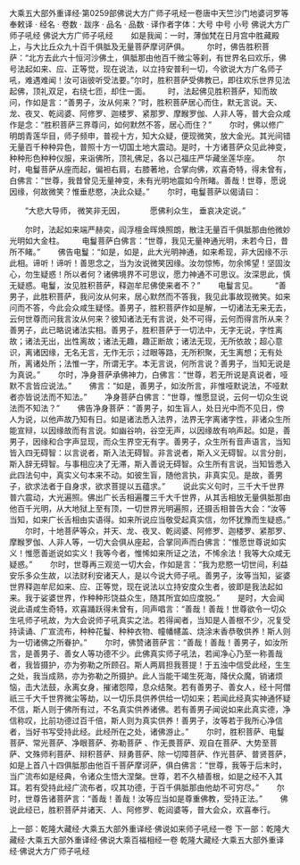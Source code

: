 大乘五大部外重译经·第0259部佛说大方广师子吼经一卷唐中天竺沙门地婆诃罗等奉敕译
· 经名 · 卷数 · 跋序
· 品名 · 品数 · 译作者字体：大号 中号 小号
佛说大方广师子吼经
佛说大方广师子吼经
　　如是我闻：一时，薄伽梵在日月宫中胜藏殿上，与大比丘众九十百千俱胝及无量菩萨摩诃萨俱。
　　尔时，佛告胜积菩萨：“北方去此六十恒河沙佛土，俱胝那由他百千微尘等刹，有世界名曰欢乐，佛号法起如来、应、正等觉，现在说法，以立持安普利一切，今欲说大方广名师子吼，难遇难闻！汝可诣彼听受法要。”尔时，胜积菩萨受佛教已，即往欢乐世界见法起佛，顶礼双足，右绕七匝，却住一面。
　　时，法起佛见胜积菩萨，知而故问，作如是言：“善男子，汝从何来？”时，胜积菩萨居心而住，默无言说。天、龙、夜叉、乾闼婆、阿修罗、迦楼罗、紧那罗、摩睺罗伽、人非人等，普大会众咸作是念：“胜积菩萨三界尊问，如何默然不答，居心而住？”
　　尔时，佛以修广明朗青莲华目，师子频申，普视十方，知大众疑，便现微笑，放大金光。其光间错无量百千种种异色，普照十方一切国土地大震动。是时，十方诸菩萨众见此神变，种种形色种种仪服，来诣佛所，顶礼佛足，各以己福庄严华藏坐莲华座。
　　尔时，电鬘菩萨从座而起，偏袒右肩，右膝著地，合掌向佛，欢喜奇特，得未曾有，白佛言：“世尊，我昔曾见无量神变，未有光明地震如今所睹。善哉！世尊，愿说因缘，何故微笑？惟垂悲愍，决此众疑。”
　　尔时，电鬘菩萨以偈请曰：

　　“大悲大导师， 微笑非无因，
　　　愿佛利众生， 垂哀决定说。”

　　尔时，法起如来端严赫奕，阎浮檀金晖焕照朗，散注无量百千俱胝那由他微妙光明如大金柱。
　　电鬘菩萨白佛言：“世尊，我见无量神通光明，未若今日，昔所不睹。”
　　佛告电鬘：“如是，如是，此大光明神通，如来希现，非大因缘不示此相。谛听！谛听！善思念之，当为汝说微笑因缘。汝勿惊怖，勿余悕望！坚固汝心，勿生疑惑！所以者何？诸佛境界不可思议，愿力神通不可思议。汝深思此，慎无疑惑。电鬘，汝见胜积菩萨，释迦牟尼佛使来者不？”
　　电鬘言见。
　　“善男子，此胜积菩萨，我问汝从何来，居心默然而不答我，我见此事故现微笑。如来问而不答，今此会众咸生疑怪。善男子，胜积菩萨作如是解，一切诸法无来无去，云何世尊而问我言汝从何来？彼知诸法无有言说，处不可得，云何而得言所从来？善男子，此已略说诸法实相。善男子，胜积菩萨于一切法中，无字无说，字性离故；诸法无出，出性离故；诸法无趣，趣正断故；诸法无现，无所依故；超心意识，离诸因缘，无名无言，无作无示；过眼等路，无所积聚，无生离想；无有处所，离诸处所；法惟一字，所谓无字。本无言说，何所言说？善男子，当知无说是为真说。”
　　尔时，净身菩萨承佛神力，白佛言：“世尊，若无所说是真说者，哑默不言皆应说法。”
　　佛言：“如是，善男子，如汝所言，非惟哑默说法，不哑默者亦皆说法而不知法。”
　　净身菩萨白佛言：“世尊，惟愿显说，云何一切众生说法而不知法？”
　　佛告净身菩萨：“善男子，如生盲人，处日光中而不见日，傍人为说，以他声故乃知有日。如是诸法悉入法界，法界无字离诸字性，非诸众生所能宣辩，以因缘故而有言说。如幽谷响，谷空无声，以因缘故有响声起。如是，善男子，因缘和合字声显现，而众生界空无有字。善男子，众生所有音声语言，当知皆入四无碍智：以言说者，斯入法无碍智。非言说者，斯入义无碍智。以言分剖，斯入辞无碍智。与事相应决了无滞，斯入善说无碍智。众生所有言说，当知皆悉入此四法句中，真实义句本来不动。如彼生盲，随他言执，非真实见。是故，善男子，欲求法者于自身求，欲求菩提以五蕴求。”
　　说此实义句时，三千大千世界普六震动，大光遍照。佛出广长舌相遍覆三千大千世界，从其舌相放无量俱胝那由他百千光明，从大地狱上至有顶，一切世界光明遍照，还摄舌相普告大会：“汝等当知，如来广长舌相由实语得。如来所说应当敬受起真实信，勿怀犹豫而生疑惑。”
　　尔时，十地菩萨等众，并天、龙、夜叉、乾闼婆、阿修罗、迦楼罗、紧那罗、摩睺罗伽、人非人等，一切大会俱从座起，合掌同声而白佛言：“惟愿世尊说如实义！惟愿善逝说如实义！我等今者，惟悕如来所证之法，不悕余法！我等大众咸无疑惑。”
　　尔时，世尊再三观览一切大会，作如是言：“我为悲愍一切世间，利益安乐多众生故，以法财利安诸天人，是以今说大师子吼。善男子，汝等当知，娑婆世界释迦牟尼如来、应、正等觉，现在说法以立持安度众生者，彼即是我法起如来。我于娑婆世界，作种种形饶益众生，随其所宜如应度脱。”
　　是时，大会闻说此语咸生奇特，欢喜踊跃得未曾有，同声唱言：“善哉！善哉！世尊欲令一切众生吼师子吼故，为大会说师子吼真实之法。若得闻者，当知是人善根不少，况复受持读诵、广宣流布，种种花鬘、种种衣物、幢幡幰盖、烧涂末香恭敬供养！斯人则为一切诸佛之所眷护。”
　　尔时，佛赞诸菩萨言：“善哉！善哉！善男子，如汝所言，是善男子、善女人等功德不少。此佛真实师子吼法，若闻净心乃至一称善哉者，我皆摄护，亦为弥勒之所顾召。斯人两肩担我菩提！于五浊中信受此经，生生之处，我当成熟，亦为弥勒之所摄护。此人当能干竭生死海，降伏众魔，销诸烦恼，击大法鼓，永离女身，摧诸怨障，息众结聚。若有善男子、善女人，经十阿僧祇三千大千世界微尘等劫，以一切乐具供养供给一切如来；若闻此经真实神通怀疑不信，斯人则于佛所有过，不名真实供养诸佛。若有善男子闻说如来此真实德，净信称叹，比前功德过百千倍，斯人则为真实供养！善男子，汝等若于我所心净信者，当好书写受持此经。此经所在之处，诸佛游止。”
　　尔时，胜积菩萨、电鬘菩萨、常光菩萨、净眼菩萨、弥勒菩萨 、作无畏菩萨、观自在菩萨、大势至菩萨、文殊师利菩萨、辩积菩萨、辩勇菩萨、除一切障菩萨、作光菩萨、普贤菩萨，如是上首八十四俱胝那由他百千菩萨摩诃萨，俱白佛言：“世尊，我等于后末时，当广流布如是经典，令诸众生悟大涅槃。世尊，若不久植善根，如是之经不入其耳。若有受持此经广流布者，叹其功德，于百千俱胝那由他劫不可穷尽。”
　　尔时，世尊告诸菩萨言：“善哉！善哉！汝等应当如是尊重佛教，受持正法。”
　　佛说此经已，胜积菩萨并诸天、人、阿修罗、乾闼婆等，普大会众，欢喜奉行。

上一部：乾隆大藏经·大乘五大部外重译经·佛说如来师子吼经一卷
下一部：乾隆大藏经·大乘五大部外重译经·佛说大乘百福相经一卷
乾隆大藏经·大乘五大部外重译经·佛说大方广师子吼经